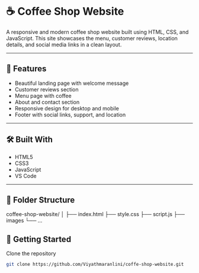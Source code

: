 # ☕ Coffee Shop Website

A responsive and modern coffee shop website built using HTML, CSS, and JavaScript. This site showcases the menu, customer reviews, location details, and social media links in a clean layout.

---

## 🌟 Features

- Beautiful landing page with welcome message
- Customer reviews section
- Menu page with coffee
- About and contact section
- Responsive design for desktop and mobile
- Footer with social links, support, and location

---

## 🛠 Built With

- HTML5
- CSS3
- JavaScript
- VS Code

---

## 📁 Folder Structure

coffee-shop-website/
│
├── index.html
├── style.css
├── script.js
├── images
└── ...

## 🚀 Getting Started

 Clone the repository  
   ```bash
   git clone https://github.com/Viyathmaranlini/coffe-shop-website.git


